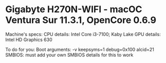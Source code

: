 # Gigabyte H270N-WIFI - macOC Ventura Sur 11.3.1, OpenCore 0.6.9

Machine's specs:
CPU details: Intel Core i3-7100; Kaby Lake
GPU details: Intel HD Graphics 630

To do for you:
Boot arguments: -v keepsyms=1 debug=0x100 alcid=21
SMBIOS: must add your own SMBIOS details for this to work
